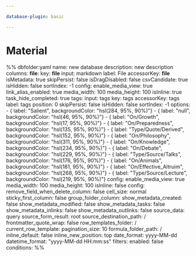 ```yaml
---

database-plugin: basic

---
```

# Material

%% dbfolder:yaml
name: new database
description: new description
columns:
  __file__:
    key: __file__
    input: markdown
    label: File
    accessorKey: __file__
    isMetadata: true
    skipPersist: false
    isDragDisabled: false
    csvCandidate: true
    isHidden: false
    sortIndex: -1
    config:
      enable_media_view: true
      link_alias_enabled: true
      media_width: 100
      media_height: 100
      isInline: true
      task_hide_completed: true
  tags:
    input: tags
    key: tags
    accessorKey: tags
    label: tags
    position: 0
    skipPersist: false
    isHidden: false
    sortIndex: -1
    options:
      - { label: "Salient", backgroundColor: "hsl(284, 95%, 90%)"}
      - { label: "null", backgroundColor: "hsl(46, 95%, 90%)"}
      - { label: "On/Growth", backgroundColor: "hsl(17, 95%, 90%)"}
      - { label: "On/Preparedness", backgroundColor: "hsl(135, 95%, 90%)"}
      - { label: "Type/Quote/Derived", backgroundColor: "hsl(152, 95%, 90%)"}
      - { label: "On/Philosophy", backgroundColor: "hsl(311, 95%, 90%)"}
      - { label: "On/Knowledge", backgroundColor: "hsl(234, 95%, 90%)"}
      - { label: "On/Debate", backgroundColor: "hsl(229, 95%, 90%)"}
      - { label: "Type/Source/Talks", backgroundColor: "hsl(176, 95%, 90%)"}
      - { label: "On/Animals", backgroundColor: "hsl(181, 95%, 90%)"}
      - { label: "On/Effective_Altruim", backgroundColor: "hsl(268, 95%, 90%)"}
      - { label: "Type/Source/Lecture", backgroundColor: "hsl(219, 95%, 90%)"}
    config:
      enable_media_view: true
      media_width: 100
      media_height: 100
      isInline: false
config:
  remove_field_when_delete_column: false
  cell_size: normal
  sticky_first_column: false
  group_folder_column: 
  show_metadata_created: false
  show_metadata_modified: false
  show_metadata_tasks: false
  show_metadata_inlinks: false
  show_metadata_outlinks: false
  source_data: query
  source_form_result: root
  source_destination_path: /
  frontmatter_quote_wrap: false
  row_templates_folder: /
  current_row_template: 
  pagination_size: 10
  formula_folder_path: /
  inline_default: false
  inline_new_position: top
  date_format: yyyy-MM-dd
  datetime_format: "yyyy-MM-dd HH:mm:ss"
filters:
  enabled: false
  conditions:
%%
